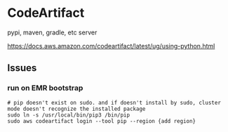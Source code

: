 # CodeArtifact

pypi, maven, gradle, etc server

https://docs.aws.amazon.com/codeartifact/latest/ug/using-python.html


## Issues
### run on EMR bootstrap
```shell
# pip doesn't exist on sudo. and if doesn't install by sudo, cluster mode doesn't recognize the installed package
sudo ln -s /usr/local/bin/pip3 /bin/pip
sudo aws codeartifact login --tool pip --region {add region}
```